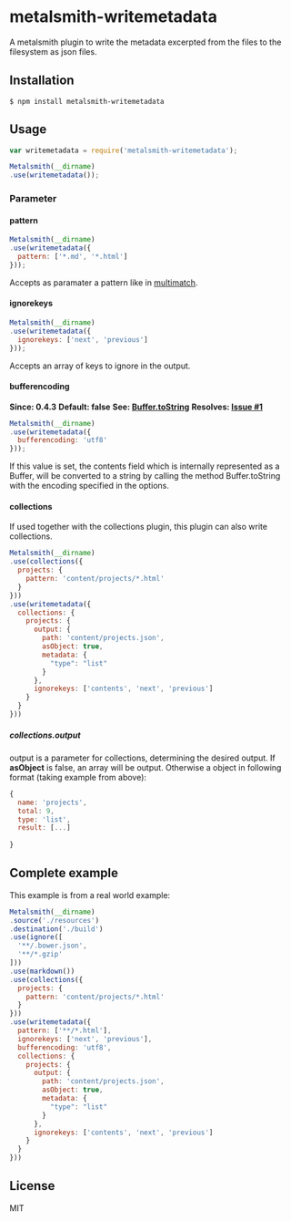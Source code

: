 # metalsmith-writemetadata

A metalsmith plugin to write the metadata excerpted from the files to the filesystem as json files.

## Installation

    $ npm install metalsmith-writemetadata

## Usage

```js
var writemetadata = require('metalsmith-writemetadata');

Metalsmith(__dirname)
.use(writemetadata());
```

### Parameter

#### pattern

```js
Metalsmith(__dirname)
.use(writemetadata({
  pattern: ['*.md', '*.html']
}));
```

Accepts as paramater a pattern like in [multimatch](https://github.com/sindresorhus/multimatch).

#### ignorekeys

```js
Metalsmith(__dirname)
.use(writemetadata({
  ignorekeys: ['next', 'previous']
}));
```

Accepts an array of keys to ignore in the output.

#### bufferencoding

**Since: 0.4.3**
**Default: false**
**See: [Buffer.toString](https://nodejs.org/api/buffer.html#buffer_buf_tostring_encoding_start_end)**
**Resolves: [Issue #1](https://github.com/Waxolunist/metalsmith-writemetadata/issues/1)**

```js
Metalsmith(__dirname)
.use(writemetadata({
  bufferencoding: 'utf8'
}));
```

If this value is set, the contents field which is internally represented as a Buffer, will be converted to a string 
by calling the method Buffer.toString with the encoding specified in the options.

#### collections

If used together with the collections plugin, this plugin can also write collections.

```js
Metalsmith(__dirname)
.use(collections({
  projects: {
    pattern: 'content/projects/*.html'
  }
}))
.use(writemetadata({
  collections: {
    projects: {
      output: {
        path: 'content/projects.json',
        asObject: true,
        metadata: {
          "type": "list"
        }
      },
      ignorekeys: ['contents', 'next', 'previous']
    }
  }
}))
```

##### collections.output

output is a parameter for collections, determining the desired output. If **asObject** is false, an array will be output. Otherwise a object in following format (taking example from above):

```js
{
  name: 'projects',
  total: 9,
  type: 'list',
  result: [...]
  
}
```

## Complete example

This example is from a real world example:

```js
Metalsmith(__dirname)
.source('./resources')
.destination('./build')
.use(ignore([
  '**/.bower.json',
  '**/*.gzip'
]))
.use(markdown())
.use(collections({
  projects: {
    pattern: 'content/projects/*.html'
  }
}))
.use(writemetadata({
  pattern: ['**/*.html'],
  ignorekeys: ['next', 'previous'],
  bufferencoding: 'utf8',
  collections: {
    projects: {
      output: {
        path: 'content/projects.json',
        asObject: true,
        metadata: {
          "type": "list"
        }
      },
      ignorekeys: ['contents', 'next', 'previous']
    }
  }
}))
```

## License

MIT
